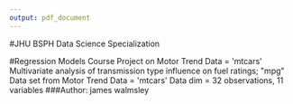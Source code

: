 ```yaml
---
output: pdf_document
---
```

#JHU BSPH Data Science Specialization

#Regression Models Course Project on Motor Trend Data = 'mtcars'
        Multivariate analysis of transmission type influence on fuel ratings; "mpg" 
                Data set from Motor Trend Data = 'mtcars'
                Data dim = 32 observations, 11 variables
###Author: james walmsley
